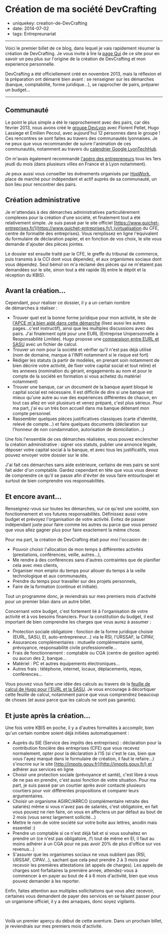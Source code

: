 Création de ma société DevCrafting
==================================

- uniquekey: creation-de-DevCrafting
- date: 2014-07-02
- tags: Entrepreunariat

----------------------

Voici le premier billet de ce blog, dans lequel je vais rapidement résumer ​la création de DevCrafting. Je vous invite à lire la [page Qui](/Pages/Qui.aspx) de ce site pour en savoir un peu plus sur l'origine de la création de DevCrafting et mon experience personnelle.

DevCrafting a été officiellement créé en novembre 2013, mais la réflexion et la préparation ont démarré bien avant : se renseigner sur les démarches (banque, comptabilité, forme juridique...), se rapprocher de pairs, préparer un budget...

------------------------

## Communauté 

Le point le plus simple a été le rapprochement avec des pairs, car dès février 2013, nous avons créé le [groupe DevLyon](http://www.devlyon.fr/) avec Florent Pellet, Hugo Lassiege et Emilien Pecoul, avec aujourd'hui 12 personnes dans le groupe ! Ces rencontres se sont faites au travers des communautés lyonnaises. Je ne peux que vous recommander de suivre l'animation de ces communautés, notamment au travers du [calendrier Google LyonTechHub](https://www.google.com/calendar/embed?src=ck2ruq6cqfch3t4gshbd6vdnd4%40group.calendar.google.com).

On m'avais également recommandé [l'apéro des entrepreneurs](http://fr.drinkentrepreneurs.org/) tous les 1ers jeudi du mois (dans plusieurs villes en France et à Lyon notamment).

Je peux aussi vous conseiller les événements organisés par [HopWork](http://blog.hopwork.com/), place de marché pour indépendant et actif auprès de sa communauté, un bon lieu pour rencontrer des pairs.

## Création administrative

Je m'attendais à des démarches administratives particulièrement complexes pour la création d'une société, et finalement tout a été relativement simple. Je suis passé par le site officiel [https://www.guichet-entreprises.fr/](https://www.guichet-entreprises.fr/) (virtualisation du CFE, centre de formalité des entreprises). Vous remplissez en ligne l'équivalent du formulaire de déclaration papier, et en fonction de vos choix, le site vous demande d'ajouter des pièces jointes.

Le dossier est ensuite traité par le CFE, le greffe du tribunal de commerce, puis transmis à la CCI dont vous dépendez, et aux organismes sociaux dont vous dépendez. Seul bémol on m'a réclamé des pièces qui ne m'étaient pas demandées sur le site, sinon tout a été rapide (8j entre le dépôt et la réception du KBIS).

## Avant la création...

Cependant, pour réaliser ce dossier, il y a un certain nombre de démarches à réaliser :

*   Trouver quel est la bonne forme juridique pour mon activité, le site de [l'APCE m'a bien aidé dans cette démarche](http://www.apce.com/pid223/7-choisir-un-statut-juridique.html) (lisez aussi les autres pages...c'est instructif), ainsi que les multiples discussions avec des pairs. J'ai finalement opté pour une EURL (Entreprise Unipersonnelle à Responsabilité Limitée). Hugo propose une [comparaison entre EURL et SASU](http://www.eventuallycoding.com/index.php/calculer-ses-revenus-entre-eurl-sasu-et-salariat/) avec un fichier de calcul.
*   Trouver un nom pour la société et vérifier qu'il n'est pas déjà utilisé (nom de domaine, marque à l'INPI notamment si le risque est fort)
*   Rédiger les statuts (à partir de modèles, en prenant soin notamment de bien décrire votre activité, de fixer votre capital social et tout relire) et les annexes (nomination du gérant, engagements au nom et pour le compte de la société en formation si vous achetez du matériel notamment)
*   Trouver une banque, car un document de la banque ayant bloqué le capital social est nécessaire. Il est difficile de dire si une banque est mieux qu'une autre au vue des expériences différentes de chacun, en tout cas allez en voir plusieurs et venez préparé, c'est plus sérieux. Pour ma part, j'ai eu un très bon accueil dans ma banque détenant mon compte personnel.
*   Rassembler quelques pièces justificatives classiques (carte d'identité, relevé de compte...) et faire quelques documents (déclaration sur l'honneur de non condamnation, autorisation de domiciliation...)

Une fois l'ensemble de ces démarches réalisées, vous pouvez enclencher la création administrative : signer vos statuts, publier une annonce légale, déposer votre capital social à la banque, et avec tous les justificatifs, vous pouvez envoyer votre dossier sur le site.

J'ai fait ces démarches sans aide extérieure, certains de mes pairs se sont fait aider d'un comptable. Gardez cependant en tête que vous vous devez de comprendre ce qu'il se passe afin d'éviter de vous faire entourlouper et surtout de bien comprendre vos responsabilités.

## Et encore avant...

Renseignez-vous sur toutes les démarches, sur ce qu'est une société, son fonctionnement et vos futures responsabilités. Définissez aussi votre budget et prévoyez l'organisation de votre activité. Evitez de passer indépendant juste pour faire comme les autres ou parce que vous pensez que vous allez gagner plus pour faire exactement la même chose.

Pour ma part, la création de DevCrafting était pour moi l'occasion de :

*   Pouvoir choisir l'allocation de mon temps à différentes activités (prestations, conférences, veille, autres...),
*   Me rendre à des conférences sans d'autres contraintes que de planifier cela avec mes clients,
*   Organiser mon emploi du temps pour allouer du temps à la veille technologique et aux communautés,
*   Prendre du temps pour travailler sur des projets personnels,
*   Faire de la formation (continue et initiale).

Tout un programme donc, je reviendrais sur mes premiers mois d'activité pour un premier bilan dans un autre billet.

Concernant votre budget, c'est fortement lié à l'organisation de votre activité et à vos besoins financiers. Pour la constitution du budget, il est important de bien comprendre les charges que vous aurez à assumer :

*   Protection sociale obligatoire : fonction de la forme juridique choisie (EURL, SASU, EI, auto-entrepreneur...) via le RSI, l'URSSAF, la CIPAV,
*   Assurances complémentaires : mutuelle complémentaire santé, prévoyance, responsabilité civile professionnelle...
*   Frais de fonctionnement : comptable ou CGA (centre de gestion agréé) ou aucun des 2, banque...
*   Matériel : PC et autres équipements électroniques...
*   Autres frais : téléphone, internet, locaux, déplacements, repas, conférences...

Vous pouvez vous faire une idée des calculs au travers de la [feuille de calcul de Hugo pour l'EURL et la SASU](https://docs.google.com/spreadsheet/ccc?key=0AhUTrQ0z8Xu2dE9wNG1sTnZGUHBWcldaOEVFUllvUHc&usp=drive_web#gid=0). Je vous encourage à décortiquer cette feuille de calcul, notamment parce que vous comprendrez beaucoup de choses (et aussi parce que les calculs ne sont pas garantis).

## Et juste après la création...

Une fois votre KBIS en poche, il y a d'autres formalités à accomplir, bien qu'un certain nombre soient déjà initiées automatiquement :

*   Auprès du SIE (Service des impôts des entreprises) : déclaration pour la contribution foncière des entreprises (CFE) que vous recevez normalement, opter pour la déclaration à l'IS (si c'est le cas, bien que vous l'ayez marqué dans le formulaire de création, il faut le refaire...) s'inscrire sur le site [http://impots.gouv.fr](http://impots.gouv.fr/) et adhérer aux services en ligne
*   Choisir une protection sociale (prévoyance et santé), c'est libre à vous de ne pas en prendre, c'est aussi fonction de votre situation. Pour ma part, je suis passé par un courtier après avoir contacté plusieurs courtiers pour voir différentes propositions et comparer leurs argumentaires.
*   Choisir un organisme AGIRC/ARRCO (complémentaire retraite des salariés) même si vous n'avez pas de salariés, c'est obligatoire, en fait vous pouvez ne rien faire, on vous en affectera un par défaut au bout de 2 mois (vous serez largement sollicité...)
*   Mettre le nom de votre société sur votre boîte aux lettres, anodin mais essentiel :)
*   Prendre un comptable si ce n'est déjà fait et si vous souhaitez en prendre un (ce n'est pas obligatoire, /!\ tout de même en EI, il faut au moins adhérer à un CGA pour ne pas avoir 20% de plus d'office sur vos revenus...)
*   S'assurer que les organismes sociaux ne vous oublient pas (RSI, URSSAF, CIPAV...), sachant que cela peut prendre 2 à 3 mois pour recevoir les premières attestations (et appels de charges). Les appels de charges sont forfaitaires la première année, attendez-vous à commencer à en payer au bout de 4 à 6 mois d'activité, bien que vous pouvez demander à les reporter.

Enfin, faites attention aux multiples sollicitations que vous allez recevoir, certaines vous demandent de payer des services en se faisant passer pour un organisme officiel, il y a des arnaques, donc soyez vigilants.

 

Voilà un premier aperçu du début de cette aventure. Dans un prochain billet, je reviendrais sur mes premiers mois d'activité.
